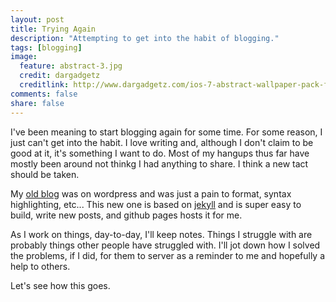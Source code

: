 ```yaml
---
layout: post
title: Trying Again
description: "Attempting to get into the habit of blogging."
tags: [blogging]
image:
  feature: abstract-3.jpg
  credit: dargadgetz
  creditlink: http://www.dargadgetz.com/ios-7-abstract-wallpaper-pack-for-iphone-5-and-ipod-touch-retina/
comments: false
share: false
---
```


I've been meaning to start blogging again for some time.  For some reason, I just can't get into the habit.  I love writing and, although I don't claim to be good at it, it's something I want to do.  Most of my hangups thus far have mostly been around not thinkg I had anything to share.  I think a new tact should be taken.  

My [old blog](http://craiggwilson.wordpress.com) was on wordpress and was just a pain to format, syntax highlighting, etc... This new one is based on [jekyll](http://jekyllrb.com/) and is super easy to build, write new posts, and github pages hosts it for me.

As I work on things, day-to-day, I'll keep notes.  Things I struggle with are probably things other people have struggled with. I'll jot down how I solved the problems, if I did, for them to server as a reminder to me and hopefully a help to others.

Let's see how this goes.